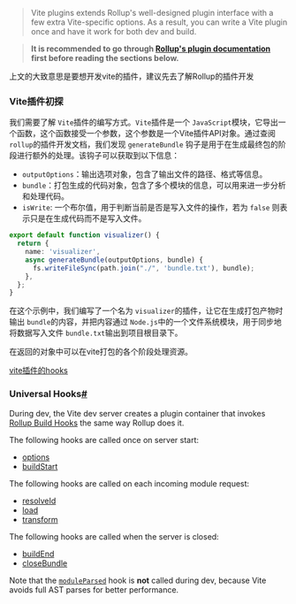 > Vite plugins extends Rollup's well-designed plugin interface with a few extra Vite-specific options. As a result, you can write a Vite plugin once and have it work for both dev and build.

> **It is recommended to go through [Rollup&#39;s plugin documentation](https://rollupjs.org/guide/en/#plugin-development) first before reading the sections below.**

上文的大致意思是要想开发vite的插件，建议先去了解Rollup的插件开发

### Vite插件初探

我们需要了解 `Vite`插件的编写方式。`Vite`插件是一个 `JavaScript`模块，它导出一个函数，这个函数接受一个参数，这个参数是一个Vite插件API对象。通过查阅 `rollup`的插件开发文档，我们发现 `generateBundle` 钩子是用于在生成最终包的阶段进行额外的处理。该钩子可以获取到以下信息：

* `outputOptions`：输出选项对象，包含了输出文件的路径、格式等信息。
* `bundle`：打包生成的代码对象，包含了多个模块的信息，可以用来进一步分析和处理代码。
* `isWrite`: 一个布尔值，用于判断当前是否是写入文件的操作，若为 `false` 则表示只是在生成代码而不是写入文件。

```typescript
export default function visualizer() {
  return {
    name: 'visualizer',
    async generateBundle(outputOptions, bundle) {
      fs.writeFileSync(path.join("./", 'bundle.txt'), bundle);
    },
  };
}
```

在这个示例中，我们编写了一个名为 `visualizer`的插件，让它在生成打包产物时输出 `bundle`的内容，并把内容通过 `Node.js`中的一个文件系统模块，用于同步地将数据写入文件 `bundle.txt`输出到项目根目录下。

在返回的对象中可以在vite打包的各个阶段处理资源。

[vite插件的hooks](https://v3.vitejs.dev/guide/api-plugin.html#universal-hooks)

### Universal Hooks[#](https://v3.vitejs.dev/guide/api-plugin.html#universal-hooks)

During dev, the Vite dev server creates a plugin container that invokes [Rollup Build Hooks](https://rollupjs.org/guide/en/#build-hooks) the same way Rollup does it.

The following hooks are called once on server start:

* [options](https://rollupjs.org/guide/en/#options)
* [buildStart](https://rollupjs.org/guide/en/#buildstart)

The following hooks are called on each incoming module request:

* [resolveId](https://rollupjs.org/guide/en/#resolveid)
* [load](https://rollupjs.org/guide/en/#load)
* [transform](https://rollupjs.org/guide/en/#transform)

The following hooks are called when the server is closed:

* [buildEnd](https://rollupjs.org/guide/en/#buildend)
* [closeBundle](https://rollupjs.org/guide/en/#closebundle)

Note that the [`moduleParsed`](https://rollupjs.org/guide/en/#moduleparsed) hook is **not** called during dev, because Vite avoids full AST parses for better performance.
